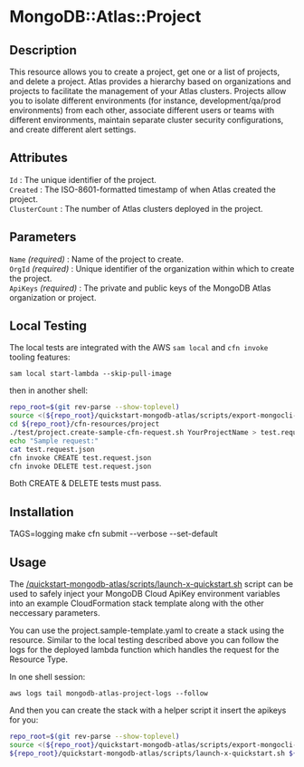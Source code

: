 # MongoDB::Atlas::Project

## Description
This resource allows you to create a project, get one or a list of projects, and delete a project. Atlas provides a hierarchy based on organizations and projects to facilitate the management of your Atlas clusters. Projects allow you to isolate different environments (for instance, development/qa/prod environments) from each other, associate different users or teams with different environments, maintain separate cluster security configurations, and create different alert settings.

## Attributes
`Id` : The unique identifier of the project.<br>
`Created` : The ISO-8601-formatted timestamp of when Atlas created the project.<br>
`ClusterCount` : The number of Atlas clusters deployed in the project.<br>

## Parameters
`Name` *(required)* : Name of the project to create.<br>
`OrgId` *(required)* : Unique identifier of the organization within which to create the project.<br>
`ApiKeys` *(required)* : The private and public keys of the MongoDB Atlas organization or project.<br>


## Local Testing

The local tests are integrated with the AWS `sam local` and `cfn invoke` tooling features:

```
sam local start-lambda --skip-pull-image
```
then in another shell:
```bash
repo_root=$(git rev-parse --show-toplevel)
source <(${repo_root}/quickstart-mongodb-atlas/scripts/export-mongocli-config.py)
cd ${repo_root}/cfn-resources/project
./test/project.create-sample-cfn-request.sh YourProjectName > test.request.json 
echo "Sample request:"
cat test.request.json
cfn invoke CREATE test.request.json 
cfn invoke DELETE test.request.json 
```

Both CREATE & DELETE tests must pass.

## Installation
TAGS=logging make
cfn submit --verbose --set-default

## Usage

The [/quickstart-mongodb-atlas/scripts/launch-x-quickstart.sh](launch-x-quickstart.sh) script
can be used to safely inject your MongoDB Cloud ApiKey environment variables into an example
CloudFormation stack template along with the other neccessary parameters.

You can use the project.sample-template.yaml to create a stack using the resource.
Similar to the local testing described above you can follow the logs for the deployed
lambda function which handles the request for the Resource Type.

In one shell session:
```
aws logs tail mongodb-atlas-project-logs --follow
```

And then you can create the stack with a helper script it insert the apikeys for you:


```bash
repo_root=$(git rev-parse --show-toplevel)
source <(${repo_root}/quickstart-mongodb-atlas/scripts/export-mongocli-config.py)
${repo_root}/quickstart-mongodb-atlas/scripts/launch-x-quickstart.sh ${repo_root}/cfn-resources/project/test/project.sample-template.yaml SampleProject1 ParameterKey=OrgId,ParameterValue=${ATLAS_ORG_ID}
```

